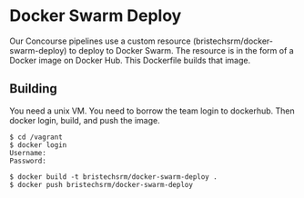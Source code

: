
Docker Swarm Deploy
===================

Our Concourse pipelines use a custom resource (bristechsrm/docker-swarm-deploy) to deploy to Docker Swarm.
The resource is in the form of a Docker image on Docker Hub.
This Dockerfile builds that image.


Building
-------------------

You need a unix VM.
You need to borrow the team login to dockerhub.
Then docker login, build, and push the image.

```
$ cd /vagrant
$ docker login
Username:
Password:

$ docker build -t bristechsrm/docker-swarm-deploy .
$ docker push bristechsrm/docker-swarm-deploy
```
